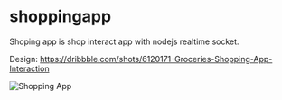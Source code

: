 # shoppingapp

Shoping app is shop interact app with nodejs realtime socket.

Design: https://dribbble.com/shots/6120171-Groceries-Shopping-App-Interaction

![Shopping App]([https://link](https://github.com/VB10/ShoppingApp/blob/master/github/home.png?raw=true))